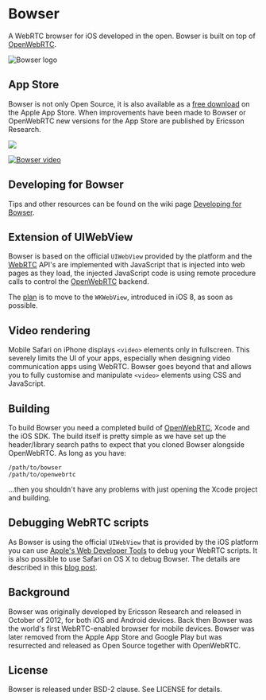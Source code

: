 Bowser
======

A WebRTC browser for iOS developed in the open. Bowser is built on top of [OpenWebRTC](https://github.com/EricssonResearch/openwebrtc).

![Bowser logo](http://static.squarespace.com/static/53f1eedee4b0439bf8d480c5/t/53f25022e4b0cca46a383183/1408389154850/?format=500w "Bowser logo")

## App Store
Bowser is not only Open Source, it is also available as a [free download](https://itunes.apple.com/app/bowser/id560478358?mt=8) on the Apple App Store. When improvements have been made to Bowser or OpenWebRTC new versions for the App Store are published by Ericsson Research.

<a href="https://itunes.apple.com/app/bowser/id560478358?mt=8"><img src="http://static.squarespace.com/static/53f1eedee4b0439bf8d480c5/t/545343aee4b0c4d5c0fdb7be/1414742958599/Download_on_the_App_Store_Badge_US-UK_135x40_0801.png?format=300w"></a>

[![Bowser video](http://img.youtube.com/vi/mR_-2trCjzE/0.jpg)](http://www.youtube.com/watch?v=mR_-2trCjzE)

## Developing for Bowser
Tips and other resources can be found on the wiki page [Developing for Bowser](https://github.com/EricssonResearch/bowser/wiki/Developing-for-Bowser).

## Extension of UIWebView
Bowser is based on the official `UIWebView` provided by the platform and the [WebRTC](http://www.w3.org/2011/04/webrtc/) API's are implemented with JavaScript that is injected into web pages as they load, the injected JavaScript code is using remote procedure calls to control the [OpenWebRTC](https://github.com/EricssonResearch/openwebrtc) backend.

The [plan](https://github.com/EricssonResearch/bowser/issues/1) is to move to the `WKWebView`, introduced in iOS 8, as soon as possible.  

## Video rendering
Mobile Safari on iPhone displays `<video>` elements only in fullscreen. This severely limits the UI of your apps, especially when designing video communication apps using WebRTC. Bowser goes beyond that and allows you to fully customise and manipulate `<video>` elements using CSS and JavaScript.

## Building
To build Bowser you need a completed build of [OpenWebRTC](https://github.com/EricssonResearch/openwebrtc), Xcode and the iOS SDK. The build itself is pretty simple as we have set up the header/library search paths to expect that you cloned Bowser alongside OpenWebRTC. As long as you have:
```
/path/to/bowser
/path/to/openwebrtc
```
...then you shouldn't have any problems with just opening the Xcode project and building.

## Debugging WebRTC scripts
As Bowser is using the official `UIWebView` that is provided by the iOS platform you can use [Apple's Web Developer Tools](https://developer.apple.com/safari/tools/) to debug your WebRTC scripts. It is also possible to use Safari on OS X to debug Bowser. The details are described in this [blog post](http://www.openwebrtc.org/blog/2014/10/31/webrtc-in-safari-using-openwebrtc).

## Background
Bowser was originally developed by Ericsson Research and released in October of 2012, for both iOS and Android devices. Back then Bowser was the world's first WebRTC-enabled browser for mobile devices. Bowser was later removed from the Apple App Store and Google Play but was resurrected and released as Open Source together with OpenWebRTC.

## License
Bowser is released under BSD-2 clause. See LICENSE for details.
